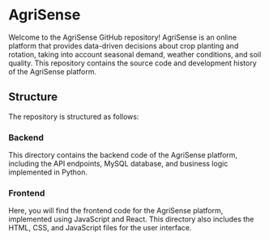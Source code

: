 # AgriSense

Welcome to the AgriSense GitHub repository! AgriSense is an online platform that provides data-driven decisions about crop planting and rotation, taking into account seasonal demand, weather conditions, and soil quality.  This repository contains the source code and development history of the AgriSense platform.

## Structure

The repository is structured as follows:

### Backend
This directory contains the backend code of the AgriSense platform, including the API endpoints, MySQL database, and business logic implemented in Python.

### Frontend
Here, you will find the frontend code for the AgriSense platform, implemented using JavaScript and React. This directory also includes the HTML, CSS, and JavaScript files for the user interface.





